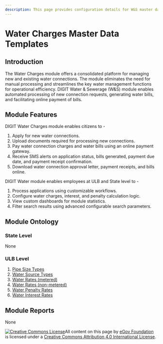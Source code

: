 ```yaml
---
description: This page provides configuration details for W&S master data templates
---
```


# Water Charges Master Data Templates

## Introduction

The Water Charges module offers a consolidated platform for managing new and existing water connections. The module eliminates the need for manual processing and streamlines the key water management functions for operational efficiency. DIGIT Water & Sewerage \(W&S\) module enables automated processing of new connection requests, generating water bills, and facilitating online payment of bills.

## Module Features

DIGIT Water Charges module enables citizens to -

1. Apply for new water connections.
2. Upload documents required for processing new connections.
3. Pay water connection charges and water bills using an online payment gateway.
4. Receive SMS alerts on application status, bills generated, payment due date, and payment receipt confirmation.
5. Download water connection approval letter, payment receipts, and bills online.

DIGIT Water module enables employees at ULB and State level to -

1. Process applications using customizable workflows.
2. Configure water charges, interest, and penalty calculation logic.
3. View custom dashboards for module statistics.
4. Filter search results using advanced configurable search parameters.

## Module Ontology

### State Level

None

### ULB Level

1. [Pipe Size Types](pipe-size-types.md)
2. [Water Source Types](water-source-types.md)
3. [Water Rates \(metered\)](water-rates-metered.md)
4. [Water Rates \(non-metered\)](water-rates-non-metered.md)
5. [Water Penalty Rates](water-penalty-rates.md)
6. [Water Interest Rates](water-interest-rates.md)

## Module Reports

None



 [![Creative Commons License](https://i.creativecommons.org/l/by/4.0/80x15.png)](http://creativecommons.org/licenses/by/4.0/)All content on this page by [eGov Foundation ](https://egov.org.in/)is licensed under a [Creative Commons Attribution 4.0 International License](http://creativecommons.org/licenses/by/4.0/).

